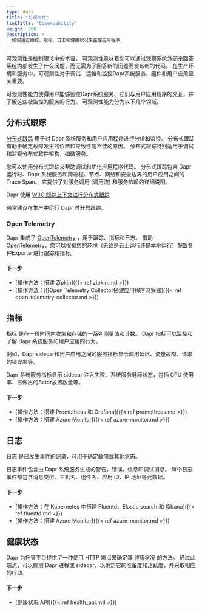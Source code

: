 ```yaml
---
type: docs
title: "可观测性"
linkTitle: "Observability"
weight: 500
description: >
  如何通过跟踪、指标、日志和健康状况来监控应用程序
---
```


可观测性是控制理论中的术语。 可观测性意味着您可以通过观察系统外部来回答系统内部发生了什么问题，而无需为了回答新的问题而发布新的代码。 在生产环境和服务中，可观测性对于调试、运维和监控Dapr系统服务、组件和用户应用至关重要。

可观测性能力使得用户能够监控Dapr系统服务、它们与用户应用程序的交互，并了解这些被监控的服务的行为。 可观测性能力分为以下几个领域。

## 分布式跟踪

[分布式跟踪]({{X21X}}) 用于对 Dapr 系统服务和用户应用程序进行分析和监控。 分布式跟踪有助于确定故障发生的位置和导致性能不佳的原因。 分布式跟踪特别适用于调试和监视分布式软件架构，如微服务。

您可以使用分布式跟踪来帮助调试和优化应用程序代码。 分布式跟踪包含 Dapr 运行时、Dapr 系统服务和跨进程、节点、网络和安全边界的用户应用之间的Trace Span。 它提供了对服务调用 (调用流) 和服务依赖的详细说明。

Dapr 使用 [W3C 跟踪上下文进行分布式跟踪]({{X23X}})

通常建议在生产中运行 Dapr 时开启跟踪。

### Open Telemetry

Dapr 集成了 [OpenTelemetry](https://opentelemetry.io/) ，用于跟踪、指标和日志。 借助 OpenTelemetry，您可以根据您的环境（无论是云上运行还是本地运行）配置各种Exporter进行跟踪和指标。

#### 下一步

- [操作方法：搭建 Zipkin]({{< ref zipkin.md >}})
- [操作方法：用Open Telemetry Collector搭建应用程序洞察器]({{< ref open-telemetry-collector.md >}})

## 指标

[指标]({{X26X}}) 是在一段时间内收集和存储的一系列测量值和计数。 Dapr 指标可以监控和了解 Dapr 系统服务和用户应用的行为。

例如，Dapr sidecar和用户应用之间的服务指标显示调用延迟、流量故障、请求的错误率等。

Dapr 系统服务指标显示 sidecar 注入失败、系统服务健康状态，包括 CPU 使用率、已做出的Actor放置数量等。

#### 下一步

- [操作方法：搭建 Prometheus 和 Grafana]({{< ref prometheus.md >}})
- [操作方法：搭建 Azure Monitor]({{< ref azure-monitor.md >}})

## 日志

[日志]({{X28X}}) 是已发生事件的记录，可用于确定故障或其他状态。

日志事件包含由 Dapr 系统服务生成的警告，错误，信息和调试消息。 每个日志事件都包含消息类型、主机名、组件名、应用 ID、IP 地址等元数据。

#### 下一步

- [操作方法：在 Kubernetes 中搭建 Fluentd、Elastic search 和 Kibana]({{< ref fluentd.md >}})
- [操作方法：搭建 Azure Monitor]({{< ref azure-monitor.md >}})

## 健康状态

Dapr 为托管平台提供了一种使用 HTTP 端点来确定其 [健康状况]({{X30X}}) 的方法。 通过此端点，可以探测 Dapr 进程或 sidecar，以确定它的准备度和活跃度，并采取相应的行动。

#### 下一步

- [健康状况 API]({{< ref health_api.md >}})